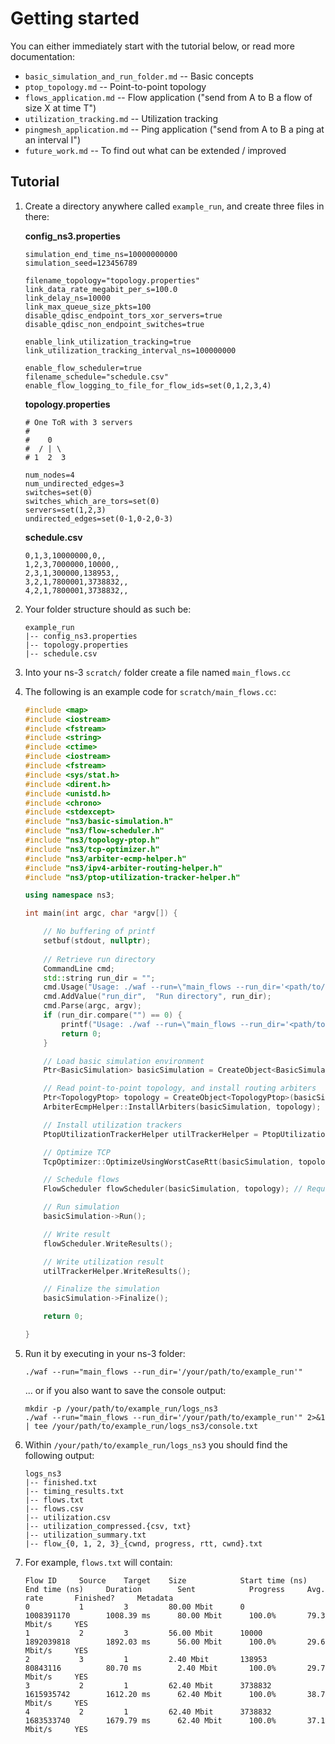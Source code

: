 # Getting started

You can either immediately start with the tutorial below, or read more documentation:

* `basic_simulation_and_run_folder.md` -- Basic concepts
* `ptop_topology.md` -- Point-to-point topology
* `flows_application.md` -- Flow application ("send from A to B a flow of size X at time T")
* `utilization_tracking.md` -- Utilization tracking
* `pingmesh_application.md` -- Ping application ("send from A to B a ping at an interval I")
* `future_work.md` -- To find out what can be extended / improved


## Tutorial

1. Create a directory anywhere called `example_run`, and create three files in there:

   **config_ns3.properties**
   
   ```
   simulation_end_time_ns=10000000000
   simulation_seed=123456789
   
   filename_topology="topology.properties"
   link_data_rate_megabit_per_s=100.0
   link_delay_ns=10000
   link_max_queue_size_pkts=100
   disable_qdisc_endpoint_tors_xor_servers=true
   disable_qdisc_non_endpoint_switches=true
   
   enable_link_utilization_tracking=true
   link_utilization_tracking_interval_ns=100000000
   
   enable_flow_scheduler=true
   filename_schedule="schedule.csv"
   enable_flow_logging_to_file_for_flow_ids=set(0,1,2,3,4)
   ```
   
   **topology.properties**
   
   ```
   # One ToR with 3 servers
   #
   #    0
   #  / | \
   # 1  2  3
   
   num_nodes=4
   num_undirected_edges=3
   switches=set(0)
   switches_which_are_tors=set(0)
   servers=set(1,2,3)
   undirected_edges=set(0-1,0-2,0-3)
   ```
   
   **schedule.csv**
   
   ```
   0,1,3,10000000,0,,
   1,2,3,7000000,10000,,
   2,3,1,300000,138953,,
   3,2,1,7800001,3738832,,
   4,2,1,7800001,3738832,,
   ```
   
2. Your folder structure should as such be:

   ```
   example_run
   |-- config_ns3.properties
   |-- topology.properties
   |-- schedule.csv
   ```

2. Into your ns-3 `scratch/` folder create a file named `main_flows.cc`

3. The following is an example code for `scratch/main_flows.cc`:

    ```c++
    #include <map>
    #include <iostream>
    #include <fstream>
    #include <string>
    #include <ctime>
    #include <iostream>
    #include <fstream>
    #include <sys/stat.h>
    #include <dirent.h>
    #include <unistd.h>
    #include <chrono>
    #include <stdexcept>
    #include "ns3/basic-simulation.h"
    #include "ns3/flow-scheduler.h"
    #include "ns3/topology-ptop.h"
    #include "ns3/tcp-optimizer.h"
    #include "ns3/arbiter-ecmp-helper.h"
    #include "ns3/ipv4-arbiter-routing-helper.h"
    #include "ns3/ptop-utilization-tracker-helper.h"
    
    using namespace ns3;
    
    int main(int argc, char *argv[]) {
    
        // No buffering of printf
        setbuf(stdout, nullptr);
        
        // Retrieve run directory
        CommandLine cmd;
        std::string run_dir = "";
        cmd.Usage("Usage: ./waf --run=\"main_flows --run_dir='<path/to/run/directory>'\"");
        cmd.AddValue("run_dir",  "Run directory", run_dir);
        cmd.Parse(argc, argv);
        if (run_dir.compare("") == 0) {
            printf("Usage: ./waf --run=\"main_flows --run_dir='<path/to/run/directory>'\"");
            return 0;
        }
    
        // Load basic simulation environment
        Ptr<BasicSimulation> basicSimulation = CreateObject<BasicSimulation>(run_dir);
    
        // Read point-to-point topology, and install routing arbiters
        Ptr<TopologyPtop> topology = CreateObject<TopologyPtop>(basicSimulation, Ipv4ArbiterRoutingHelper());
        ArbiterEcmpHelper::InstallArbiters(basicSimulation, topology);
    
        // Install utilization trackers
        PtopUtilizationTrackerHelper utilTrackerHelper = PtopUtilizationTrackerHelper(basicSimulation, topology);
    
        // Optimize TCP
        TcpOptimizer::OptimizeUsingWorstCaseRtt(basicSimulation, topology->GetWorstCaseRttEstimateNs());
    
        // Schedule flows
        FlowScheduler flowScheduler(basicSimulation, topology); // Requires filename_schedule to be present in the configuration
    
        // Run simulation
        basicSimulation->Run();
    
        // Write result
        flowScheduler.WriteResults();
    
        // Write utilization result
        utilTrackerHelper.WriteResults();
    
        // Finalize the simulation
        basicSimulation->Finalize();
    
        return 0;
    
    }
    ```

4. Run it by executing in your ns-3 folder:

   ```
   ./waf --run="main_flows --run_dir='/your/path/to/example_run'"
   ```
   
   ... or if you also want to save the console output:
   
   ```
   mkdir -p /your/path/to/example_run/logs_ns3
   ./waf --run="main_flows --run_dir='/your/path/to/example_run'" 2>&1 | tee /your/path/to/example_run/logs_ns3/console.txt
   ```
   
5. Within `/your/path/to/example_run/logs_ns3` you should find the following output:

   ```
   logs_ns3
   |-- finished.txt
   |-- timing_results.txt
   |-- flows.txt
   |-- flows.csv
   |-- utilization.csv
   |-- utilization_compressed.{csv, txt}
   |-- utilization_summary.txt
   |-- flow_{0, 1, 2, 3}_{cwnd, progress, rtt, cwnd}.txt
   ```
   
6. For example, `flows.txt` will contain:

   ```
   Flow ID     Source    Target    Size            Start time (ns)   End time (ns)     Duration        Sent            Progress     Avg. rate       Finished?     Metadata
   0           1         3         80.00 Mbit      0                 1008391170        1008.39 ms      80.00 Mbit      100.0%       79.3 Mbit/s     YES           
   1           2         3         56.00 Mbit      10000             1892039818        1892.03 ms      56.00 Mbit      100.0%       29.6 Mbit/s     YES           
   2           3         1         2.40 Mbit       138953            80843116          80.70 ms        2.40 Mbit       100.0%       29.7 Mbit/s     YES           
   3           2         1         62.40 Mbit      3738832           1615935742        1612.20 ms      62.40 Mbit      100.0%       38.7 Mbit/s     YES           
   4           2         1         62.40 Mbit      3738832           1683533740        1679.79 ms      62.40 Mbit      100.0%       37.1 Mbit/s     YES           
   ```
